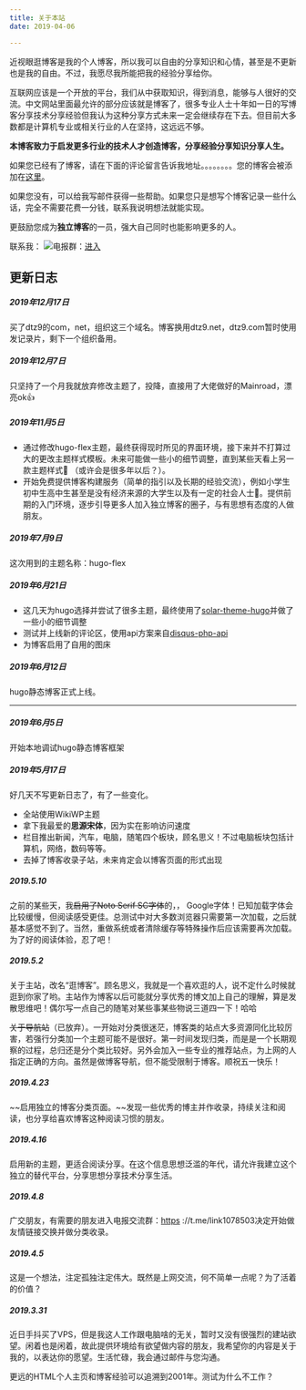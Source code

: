 ```yaml
---
title: 关于本站
date: 2019-04-06

---
```

近视眼逛博客是我的个人博客，所以我可以自由的分享知识和心情，甚至是不更新也是我的自由。不过，我愿尽我所能把我的经验分享给你。

互联网应该是一个开放的平台，我们从中获取知识，得到消息，能够与人很好的交流。中文网站里面最允许的部分应该就是博客了，很多专业人士十年如一日的写博客分享技术分享经验但我认为这种分享方式未来一定会继续存在下去。但目前大多数都是计算机专业或相关行业的人在坚持，这远远不够。

**本博客致力于启发更多行业的技术人才创造博客，分享经验分享知识分享人生。**

如果您已经有了博客，请在下面的评论留言告诉我地址​​。。。。。。。。您的博客会被添加在[这里](https://dtz9.net/links/)。

如果您没有，可以给我写邮件获得一些帮助。如果您只是想写个博客记录一些什么话，完全不需要花费一分钱，联系我说明想法就能实现。

更鼓励您成为**独立博客**的一员，强大自己同时也能影响更多的人。

联系我： ![](https://dtz9.net/1078503@gmail.com.gif)电报群：[进入](https://t.me/link1078503)

## 更新日志

##### 2019年12月17日

买了dtz9的com，net，组织这三个域名。博客换用dtz9.net，dtz9.com暂时使用发记录片，剩下一个组织备用。

##### 2019年12月7日

只坚持了一个月我就放弃修改主题了，投降，直接用了大佬做好的Mainroad，漂亮ok👍

##### 2019年11月5日

* 通过修改hugo-flex主题，最终获得现时所见的界面环境，接下来并不打算过大的更改主题样式模板。未来可能做一些小的细节调整，直到某些天看上另一款主题样式🙂 （或许会是很多年以后？）。
* 开始免费提供博客构建服务（简单的指引以及长期的经验交流），例如小学生初中生高中生甚至是没有经济来源的大学生以及有一定的社会人士🤭。提供前期的入门环境，逐步引导更多人加入独立博客的圈子，与有思想有态度的人做朋友。

##### 2019年7月9日

这次用到的主题名称：hugo-flex

##### 2019年6月21日

* 这几天为hugo选择并尝试了很多主题，最终使用了[solar-theme-hugo](https://themes.gohugo.io/solar-theme-hugo/)并做了一些小的细节调整
* 测试并上线新的评论区，使用api方案来自[disqus-php-api](https://github.com/fooleap/disqus-php-api)
* 为博客启用了自用的图床

##### 2019年6月12日

hugo静态博客正式上线。

***

##### 2019年6月5日

开始本地调试hugo静态博客框架

##### 2019年5月17日

好几天不写更新日志了，有了一些变化。

* 全站使用WikiWP主题
* 拿下我最爱的**思源宋体**，因为实在影响访问速度
* 栏目推出新闻，汽车，电脑，随笔四个板块，顾名思义！不过电脑板块包括计算机，网络，数码等等。
* 去掉了博客收录子站，未来肯定会以博客页面的形式出现

##### 2019.5.10

之前的某些天，我~~启用了Noto Serif SC字体~~的，， Google字体！已知加载字体会比较缓慢，但阅读感受更佳。总测试中对大多数浏览器只需要第一次加载，之后就基本感觉不到了。当然，重做系统或者清除缓存等特殊操作后应该需要再次加载。为了好的阅读体验，忍了吧！

##### 2019.5.2

关于主站，改名“逛博客”。顾名思义，我就是一个喜欢逛的人，说不定什么时候就逛到你家了哟。​​主站作为博客以后可能就分享优秀的博文加上自己的理解，算是发散思维吧！偶尔写一点自己的随笔对某些事某些物说三道四一下！哈哈

~~关于导航站~~（已放弃）。一开始对分类很迷茫，博客类的站点大多资源同化比较厉害，若强行分类加一个主题可能不是很好。第一时间发现归类，而是是一个长期观察的过程，总归还是分个类比较好。另外会加入一些专业的推荐站点，为上网的人指定正确的方向。虽然是做博客导航，但不能受限制于博客。顺祝五一快乐！

##### 2019.4.23

\~\~启用独立的博客分类页面。\~\~发现一些优秀的博主并作收录，持续关注和阅读，也分享给喜欢博客这种阅读习惯的朋友。

##### 2019.4.16

启用新的主题，更适合阅读分享。在这个信息思想泛滥的年代，请允许我建立这个独立的替代平台，分享思想分享技术分享生活。

##### 2019.4.8

广交朋友，有需要的朋友进入电报交流群：[https](https://t.me/link1078503) ://t.me/link1078503决定开始做友情链接交换并做分类收录。

##### 2019.4.5

这是一个想法，注定孤独注定伟大。既然是上网交流，何不简单一点呢？为了活着的价值？

##### 2019.3.31

近日手抖买了VPS，但是我这人工作跟电脑啥的无关，暂时又没有很强烈的建站欲望。闲着也是闲着，故此提供环境给有欲望做内容的朋友，我希望你的内容是关于我的，以表达你的愿望。生活忙碌，我会通过邮件与您沟通。

更远的HTML个人主页和博客经验可以追溯到2001年。测试为什么不工作？